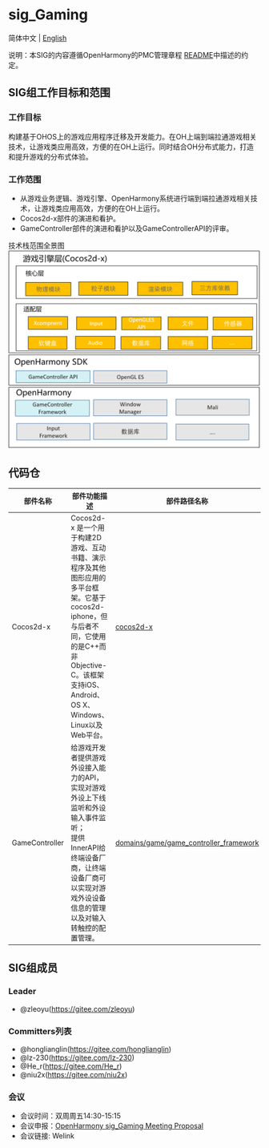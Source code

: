 # sig_Gaming
简体中文 | [English](./sig_gaming.md)

说明：本SIG的内容遵循OpenHarmony的PMC管理章程 [README](../../zh/pmc.md)中描述的约定。

## SIG组工作目标和范围

### 工作目标
构建基于OHOS上的游戏应用程序迁移及开发能力。在OH上端到端拉通游戏相关技术，让游戏类应用高效，方便的在OH上运行。同时结合OH分布式能力，打造和提升游戏的分布式体验。


### 工作范围
- 从游戏业务逻辑、游戏引擎、OpenHarmony系统进行端到端拉通游戏相关技术，让游戏类应用高效，方便的在OH上运行。
- Cocos2d-x部件的演进和看护。
- GameController部件的演进和看护以及GameControllerAPI的评审。

技术栈范围全景图![OpenHarmony文档概览](figures/gaming_overview.png)


## 代码仓

| 部件名称          | 部件功能描述                                                                                                                                   | 部件路径名称                                                                                                       |
|---------------|------------------------------------------------------------------------------------------------------------------------------------------|--------------------------------------------------------------------------------------------------------------|
| Cocos2d-x     | Cocos2d-x 是一个用于构建2D游戏、互动书籍、演示程序及其他图形应用的多平台框架。它基于 cocos2d-iphone，但与后者不同，它使用的是C++而非Objective-C。该框架支持iOS、Android、OS X、Windows、Linux以及Web平台。 | [cocos2d-x](https://gitcode.com/openharmony-sig/cocos2dx/tree/cocos2d-x-3.17.2-ohos)                         |
| GameController| 给游戏开发者提供游戏外设接入能力的API，实现对游戏外设上下线监听和外设输入事件监听；<br/>提供InnerAPI给终端设备厂商，让终端设备厂商可以实现对游戏外设设备信息的管理以及对输入转触控的配置管理。                                  | [domains/game/game_controller_framework](https://gitcode.com/openharmony-sig/game_game_controller_framework) |

## SIG组成员

### Leader
- @zleoyu(https://gitee.com/zleoyu)

### Committers列表
- @honglianglin(https://gitee.com/honglianglin)
- @lz-230(https://gitee.com/lz-230)
- @He_r(https://gitee.com/He_r)
- @niu2x(https://gitee.com/niu2x)

### 会议
- 会议时间：双周周五14:30-15:15
- 会议申报：[OpenHarmony sig_Gaming Meeting Proposal](https://shimo.im/file-invite/6LUJkovmJuABaTcW8v8a9TpZAl9d6/)
- 会议链接: Welink
